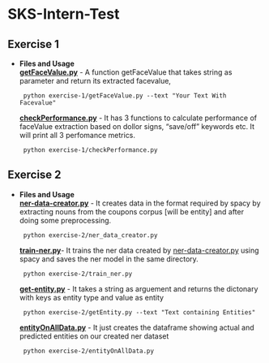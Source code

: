 <h1 class="code-line" data-line-start=0 data-line-end=1 ><a id="SKSInternTest_0"></a>SKS-Intern-Test</h1>
<h2 class="code-line" data-line-start=2 data-line-end=3 ><a id="Exercise_1_2"></a>Exercise 1</h2>
<ul>
<li class="has-line-data" data-line-start="3" data-line-end="15">
<p class="has-line-data" data-line-start="3" data-line-end="5"><strong>Files and Usage</strong><br>
<strong><a href="http://getFaceValue.py">getFaceValue.py</a></strong> - A function getFaceValue that takes string as parameter and return its extracted facevalue,</p>
<pre><code class="has-line-data" data-line-start="7" data-line-end="9"> python exercise-1/getFaceValue.py --text &quot;Your Text With Facevalue&quot;
</code></pre>
<p class="has-line-data" data-line-start="9" data-line-end="10"><strong><a href="http://checkPerformance.py">checkPerformance.py</a></strong> - It has 3 functions to calculate performance of faceValue extraction based on dollor signs, “save/off” keywords etc. It will print all 3 perfomance metrics.</p>
<pre><code class="has-line-data" data-line-start="12" data-line-end="14"> python exercise-1/checkPerformance.py 
</code></pre>
</li>
</ul>
<h2 class="code-line" data-line-start=15 data-line-end=16 ><a id="Exercise_2_15"></a>Exercise 2</h2>
<ul>
<li class="has-line-data" data-line-start="16" data-line-end="34"><strong>Files and Usage</strong><br>
<strong><a href="http://ner-data-creator.py">ner-data-creator.py</a></strong> - It creates data in the format required by spacy by extracting nouns from the coupons corpus [will be entity] and after doing some preprocessing.<pre><code class="has-line-data" data-line-start="19" data-line-end="21"> python exercise-2/ner_data_creator.py 
</code></pre>
<strong><a href="http://train-ner.py">train-ner.py</a></strong>- It trains the ner data created by <a href="http://ner-data-creator.py">ner-data-creator.py</a> using spacy and saves the ner model in the same directory.<pre><code class="has-line-data" data-line-start="23" data-line-end="25"> python exercise-2/train_ner.py 
</code></pre>
<strong><a href="http://get-entity.py">get-entity.py</a></strong> - It takes a string as arguement and returns the dictonary with keys as entity type and value as entity<pre><code class="has-line-data" data-line-start="27" data-line-end="29"> python exercise-2/getEntity.py --text &quot;Text containing Entities&quot; 
</code></pre>
<strong><a href="http://entityOnAllData.py">entityOnAllData.py</a></strong> - It just creates the dataframe showing actual and predicted entities on our created ner dataset<pre><code class="has-line-data" data-line-start="31" data-line-end="33"> python exercise-2/entityOnAllData.py 
</code></pre>
</li>
</ul>